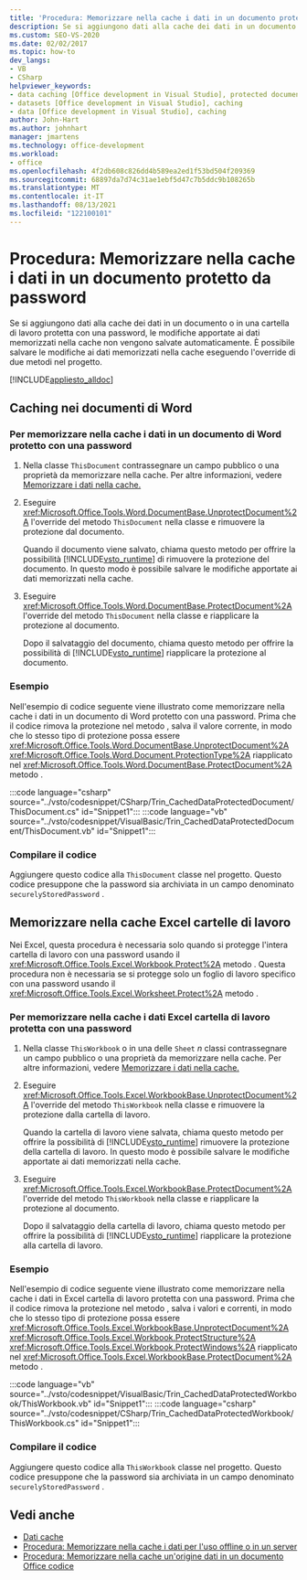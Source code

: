 ```yaml
---
title: 'Procedura: Memorizzare nella cache i dati in un documento protetto da password'
description: Se si aggiungono dati alla cache dei dati in un documento o in una cartella di lavoro protetta con una password, è possibile salvare le modifiche ai dati memorizzati nella cache eseguendo l'override di due metodi nel progetto.
ms.custom: SEO-VS-2020
ms.date: 02/02/2017
ms.topic: how-to
dev_langs:
- VB
- CSharp
helpviewer_keywords:
- data caching [Office development in Visual Studio], protected documents
- datasets [Office development in Visual Studio], caching
- data [Office development in Visual Studio], caching
author: John-Hart
ms.author: johnhart
manager: jmartens
ms.technology: office-development
ms.workload:
- office
ms.openlocfilehash: 4f2db608c826dd4b589ea2ed1f53bd504f209369
ms.sourcegitcommit: 68897da7d74c31ae1ebf5d47c7b5ddc9b108265b
ms.translationtype: MT
ms.contentlocale: it-IT
ms.lasthandoff: 08/13/2021
ms.locfileid: "122100101"
---
```

# <a name="how-to-cache-data-in-a-password-protected-document"></a>Procedura: Memorizzare nella cache i dati in un documento protetto da password
  Se si aggiungono dati alla cache dei dati in un documento o in una cartella di lavoro protetta con una password, le modifiche apportate ai dati memorizzati nella cache non vengono salvate automaticamente. È possibile salvare le modifiche ai dati memorizzati nella cache eseguendo l'override di due metodi nel progetto.

 [!INCLUDE[appliesto_alldoc](../vsto/includes/appliesto-alldoc-md.md)]

## <a name="caching-in-word-documents"></a>Caching nei documenti di Word

### <a name="to-cache-data-in-a-word-document-that-is-protected-with-a-password"></a>Per memorizzare nella cache i dati in un documento di Word protetto con una password

1. Nella classe `ThisDocument` contrassegnare un campo pubblico o una proprietà da memorizzare nella cache. Per altre informazioni, vedere [Memorizzare i dati nella cache.](../vsto/caching-data.md)

2. Eseguire <xref:Microsoft.Office.Tools.Word.DocumentBase.UnprotectDocument%2A> l'override del metodo `ThisDocument` nella classe e rimuovere la protezione dal documento.

     Quando il documento viene salvato, chiama questo metodo per offrire la possibilità [!INCLUDE[vsto_runtime](../vsto/includes/vsto-runtime-md.md)] di rimuovere la protezione del documento. In questo modo è possibile salvare le modifiche apportate ai dati memorizzati nella cache.

3. Eseguire <xref:Microsoft.Office.Tools.Word.DocumentBase.ProtectDocument%2A> l'override del metodo `ThisDocument` nella classe e riapplicare la protezione al documento.

     Dopo il salvataggio del documento, chiama questo metodo per offrire la possibilità di [!INCLUDE[vsto_runtime](../vsto/includes/vsto-runtime-md.md)] riapplicare la protezione al documento.

### <a name="example"></a>Esempio
 Nell'esempio di codice seguente viene illustrato come memorizzare nella cache i dati in un documento di Word protetto con una password. Prima che il codice rimova la protezione nel metodo , salva il valore corrente, in modo che lo stesso tipo di protezione possa essere <xref:Microsoft.Office.Tools.Word.DocumentBase.UnprotectDocument%2A> <xref:Microsoft.Office.Tools.Word.Document.ProtectionType%2A> riapplicato nel <xref:Microsoft.Office.Tools.Word.DocumentBase.ProtectDocument%2A> metodo .

 :::code language="csharp" source="../vsto/codesnippet/CSharp/Trin_CachedDataProtectedDocument/ThisDocument.cs" id="Snippet1":::
 :::code language="vb" source="../vsto/codesnippet/VisualBasic/Trin_CachedDataProtectedDocument/ThisDocument.vb" id="Snippet1":::

### <a name="compile-the-code"></a>Compilare il codice
 Aggiungere questo codice alla `ThisDocument` classe nel progetto. Questo codice presuppone che la password sia archiviata in un campo denominato `securelyStoredPassword` .

## <a name="cache-in-excel-workbooks"></a>Memorizzare nella cache Excel cartelle di lavoro
 Nei Excel, questa procedura è necessaria solo quando si protegge l'intera cartella di lavoro con una password usando il <xref:Microsoft.Office.Tools.Excel.Workbook.Protect%2A> metodo . Questa procedura non è necessaria se si protegge solo un foglio di lavoro specifico con una password usando il <xref:Microsoft.Office.Tools.Excel.Worksheet.Protect%2A> metodo .

### <a name="to-cache-data-in-an-excel-workbook-that-is-protected-with-a-password"></a>Per memorizzare nella cache i dati Excel cartella di lavoro protetta con una password

1. Nella classe `ThisWorkbook` o in una delle `Sheet` *n* classi contrassegnare un campo pubblico o una proprietà da memorizzare nella cache. Per altre informazioni, vedere [Memorizzare i dati nella cache.](../vsto/caching-data.md)

2. Eseguire <xref:Microsoft.Office.Tools.Excel.WorkbookBase.UnprotectDocument%2A> l'override del metodo `ThisWorkbook` nella classe e rimuovere la protezione dalla cartella di lavoro.

     Quando la cartella di lavoro viene salvata, chiama questo metodo per offrire la possibilità di [!INCLUDE[vsto_runtime](../vsto/includes/vsto-runtime-md.md)] rimuovere la protezione della cartella di lavoro. In questo modo è possibile salvare le modifiche apportate ai dati memorizzati nella cache.

3. Eseguire <xref:Microsoft.Office.Tools.Excel.WorkbookBase.ProtectDocument%2A> l'override del metodo `ThisWorkbook` nella classe e riapplicare la protezione al documento.

     Dopo il salvataggio della cartella di lavoro, chiama questo metodo per offrire la possibilità di [!INCLUDE[vsto_runtime](../vsto/includes/vsto-runtime-md.md)] riapplicare la protezione alla cartella di lavoro.

### <a name="example"></a>Esempio
 Nell'esempio di codice seguente viene illustrato come memorizzare nella cache i dati in Excel cartella di lavoro protetta con una password. Prima che il codice rimova la protezione nel metodo , salva i valori e correnti, in modo che lo stesso tipo di protezione possa essere <xref:Microsoft.Office.Tools.Excel.WorkbookBase.UnprotectDocument%2A> <xref:Microsoft.Office.Tools.Excel.Workbook.ProtectStructure%2A> <xref:Microsoft.Office.Tools.Excel.Workbook.ProtectWindows%2A> riapplicato nel <xref:Microsoft.Office.Tools.Excel.WorkbookBase.ProtectDocument%2A> metodo .

 :::code language="vb" source="../vsto/codesnippet/VisualBasic/Trin_CachedDataProtectedWorkbook/ThisWorkbook.vb" id="Snippet1":::
 :::code language="csharp" source="../vsto/codesnippet/CSharp/Trin_CachedDataProtectedWorkbook/ThisWorkbook.cs" id="Snippet1":::

### <a name="compile-the-code"></a>Compilare il codice
 Aggiungere questo codice alla `ThisWorkbook` classe nel progetto. Questo codice presuppone che la password sia archiviata in un campo denominato `securelyStoredPassword` .

## <a name="see-also"></a>Vedi anche
- [Dati cache](../vsto/caching-data.md)
- [Procedura: Memorizzare nella cache i dati per l'uso offline o in un server](../vsto/how-to-cache-data-for-use-offline-or-on-a-server.md)
- [Procedura: Memorizzare nella cache un'origine dati in un documento Office codice](../vsto/how-to-programmatically-cache-a-data-source-in-an-office-document.md)
